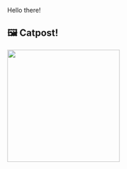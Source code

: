 Hello there!



## 🖼️ Catpost!

<sub>
    <img src="https://cdn2.thecatapi.com/images/eEQE-OK72.png" height="256">
</sub>

